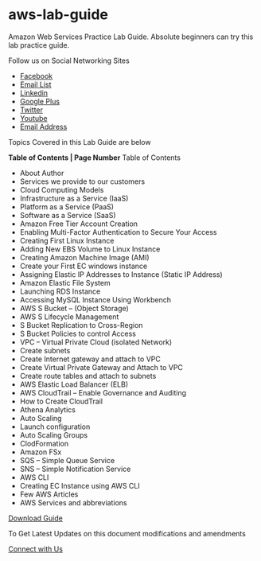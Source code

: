 # aws-lab-guide
Amazon Web Services Practice Lab Guide. Absolute beginners can try this lab practice guide.

Follow us on Social Networking Sites

* [Facebook](https://www.facebook.com/Linuxarkit/)
* [Email List](https://feedburner.google.com/fb/a/mailverify?uri=arkit)
* [Linkedin](https://in.linkedin.com/in/ravi-kumar-94530121)
* [Google Plus](https://plus.google.com/u/0/+RedhatEnterpriseLinuxStepbyStepGuide/posts)
* [Twitter](https://twitter.com/aravikumar48)
* [Youtube](https://www.youtube.com/Techarkit?sub_confirmation=1)
* [Email Address](aravikumar48@gmail.com)


Topics Covered in this Lab Guide are below

**Table of Contents | Page Number**
Table of Contents
- About Author
- Services we provide to our customers
- Cloud Computing Models
- Infrastructure as a Service (IaaS) 
- Platform as a Service (PaaS)
- Software as a Service (SaaS) 
- Amazon Free Tier Account Creation
- Enabling Multi-Factor Authentication to Secure Your Access
- Creating First Linux Instance
- Adding New EBS Volume to Linux Instance
- Creating Amazon Machine Image (AMI)
- Create your First EC windows instance
- Assigning Elastic IP Addresses to Instance (Static IP Address)
- Amazon Elastic File System
- Launching RDS Instance
- Accessing MySQL Instance Using Workbench
- AWS S Bucket – (Object Storage)
- AWS S Lifecycle Management 
- S Bucket Replication to Cross-Region
- S Bucket Policies to control Access
- VPC – Virtual Private Cloud (isolated Network)
- Create subnets
- Create Internet gateway and attach to VPC
- Create Virtual Private Gateway and Attach to VPC
- Create route tables and attach to subnets
- AWS Elastic Load Balancer (ELB)
- AWS CloudTrail – Enable Governance and Auditing
- How to Create CloudTrail
- Athena Analytics
- Auto Scaling
- Launch configuration
- Auto Scaling Groups
- ClodFormation
- Amazon FSx
- SQS – Simple Queue Service
- SNS – Simple Notification Service
- AWS CLI
- Creating EC Instance using AWS CLI
- Few AWS Articles
- AWS Services and abbreviations


[Download Guide](https://github.com/techtutorials/aws-lab-guide/blob/aws/AWS%20lab%20practice%20guide%20by%20www.server-computer.com_v1.pdf)

To Get Latest Updates on this document modifications and amendments 

[Connect with Us](https://feedburner.google.com/fb/a/mailverify?uri=ServerComputer)
